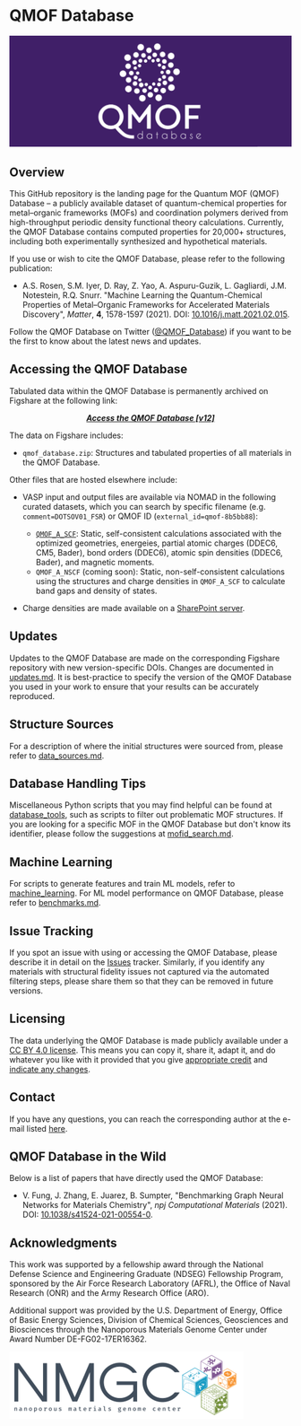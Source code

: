 # QMOF Database

<img src=logo.png>

## Overview
This GitHub repository is the landing page for the Quantum MOF (QMOF) Database – a publicly available dataset of quantum-chemical properties for metal–organic frameworks (MOFs) and coordination polymers derived from high-throughput periodic density functional theory calculations. Currently, the QMOF Database contains computed properties for 20,000+ structures, including both experimentally synthesized and hypothetical materials.

If you use or wish to cite the QMOF Database, please refer to the following publication:

* A.S. Rosen, S.M. Iyer, D. Ray, Z. Yao, A. Aspuru-Guzik, L. Gagliardi, J.M. Notestein, R.Q. Snurr. "Machine Learning the Quantum-Chemical Properties of Metal–Organic Frameworks for Accelerated Materials Discovery", *Matter*, **4**, 1578-1597 (2021). DOI: [10.1016/j.matt.2021.02.015](https://doi.org/10.1016/j.matt.2021.02.015).

Follow the QMOF Database on Twitter ([@QMOF_Database](https://twitter.com/QMOF_Database)) if you want to be the first to know about the latest news and updates.

## Accessing the QMOF Database
Tabulated data within the QMOF Database is permanently archived on Figshare at the following link:
<p align="center">
  <a href="https://doi.org/10.6084/m9.figshare.13147324"><b><i>Access the QMOF Database [v12]</i></b></a>
</p>

The data on Figshare includes:

* `qmof_database.zip`: Structures and tabulated properties of all materials in the QMOF Database.

Other files that are hosted elsewhere include:

* VASP input and output files are available via NOMAD in the following curated datasets, which you can search by specific filename (e.g. `comment=DOTSOV01_FSR`) or QMOF ID (`external_id=qmof-8b5bb88`):
  - [`QMOF_A_SCF`](https://nomad-lab.eu/prod/rae/gui/dataset/id/O-FUAo0mThSUeXg70cMN3Q?results=entries): Static, self-consistent calculations associated with the optimized geometries, energeies, partial atomic charges (DDEC6, CM5, Bader), bond orders (DDEC6), atomic spin densities (DDEC6, Bader), and magnetic moments.
  - `QMOF_A_NSCF` (coming soon): Static, non-self-consistent calculations using the structures and charge densities in `QMOF_A_SCF` to calculate band gaps and density of states.

* Charge densities are made available on a [SharePoint server](https://nuwildcat.sharepoint.com/:f:/s/TGS-QMOF/EqSKtJZ4lmBArOh6_mhml18BqDuIHcyu99GoUw_ILONYiQ?e=qFjVtc).

## Updates
Updates to the QMOF Database are made on the corresponding Figshare repository with new version-specific DOIs. Changes are documented in [updates.md](updates.md). It is best-practice to specify the version of the QMOF Database you used in your work to ensure that your results can be accurately reproduced.

## Structure Sources
For a description of where the initial structures were sourced from, please refer to [data_sources.md](https://github.com/arosen93/QMOF/blob/main/data_sources.md).

## Database Handling Tips
Miscellaneous Python scripts that you may find helpful can be found at [database_tools](database_tools), such as scripts to filter out problematic MOF structures. If you are looking for a specific MOF in the QMOF Database but don't know its identifier, please follow the suggestions at [mofid_search.md](mofid_search.md). 

## Machine Learning
For scripts to generate features and train ML models, refer to [machine_learning](machine_learning). For ML model performance on QMOF Database, please refer to [benchmarks.md](benchmarks.md).

## Issue Tracking
If you spot an issue with using or accessing the QMOF Database, please describe it in detail on the [Issues](https://github.com/arosen93/QMOF/issues) tracker. Similarly, if you identify any materials with structural fidelity issues not captured via the automated filtering steps, please share them so that they can be removed in future versions.

## Licensing
The data underlying the QMOF Database is made publicly available under a [CC BY 4.0 license](https://creativecommons.org/licenses/by/4.0/). This means you can copy it, share it, adapt it, and do whatever you like with it provided that you give [appropriate credit](https://wiki.creativecommons.org/wiki/License_Versions#Detailed_attribution_comparison_chart) and [indicate any changes](https://wiki.creativecommons.org/wiki/License_Versions#Modifications_and_adaptations_must_be_marked_as_such).

## Contact
If you have any questions, you can reach the corresponding author at the e-mail listed [here](https://asrosen.com/contact).

## QMOF Database in the Wild
Below is a list of papers that have directly used the QMOF Database:

- V. Fung, J. Zhang, E. Juarez, B. Sumpter, "Benchmarking Graph Neural Networks for Materials Chemistry", *npj Computational Materials* (2021). DOI: [10.1038/s41524-021-00554-0](https://doi.org/10.1038/s41524-021-00554-0
).

## Acknowledgments
This work was supported by a fellowship award through the National Defense Science and Engineering Graduate (NDSEG) Fellowship Program, sponsored by the Air Force Research Laboratory (AFRL), the Office of Naval Research (ONR) and the Army Research Office (ARO).

Additional support was provided by the U.S. Department of Energy, Office of Basic Energy Sciences, Division of Chemical Sciences, Geosciences and Biosciences through the Nanoporous Materials Genome Center under Award Number DE-FG02-17ER16362. 

![NMGC logo](nmgc.png)

